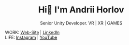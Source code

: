 <h1 align="center">
  Hi👋 I'm Andrii Horlov
</h1>

<p align="center">
  Senior Unity Developer. VR | XR | GAMES
</p>

  WORK: [Web-Site](https://andriihorlov.github.io/) | [LinkedIn](https://www.linkedin.com/in/fidgetik/)
  <br>LIFE: [Instagram](https://www.instagram.com/fidgetik/) | [YouTube](https://www.youtube.com/@fidgetpk)


<!--
**andriihorlov/andriihorlov** is a ✨ _special_ ✨ repository because its `README.md` (this file) appears on your GitHub profile.

Here are some ideas to get you started:

- 🔭 I’m currently working on ...
- 🌱 I’m currently learning ...
- 👯 I’m looking to collaborate on ...
- 🤔 I’m looking for help with ...
- 💬 Ask me about ...
- 📫 How to reach me: ...
- 😄 Pronouns: ...
- ⚡ Fun fact: ...
-->
